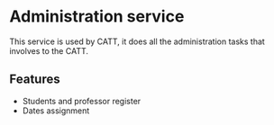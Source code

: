 
# Administration service

This service is used by CATT, it does all the administration tasks that involves to the CATT.

## Features

- Students and professor register
- Dates assignment
